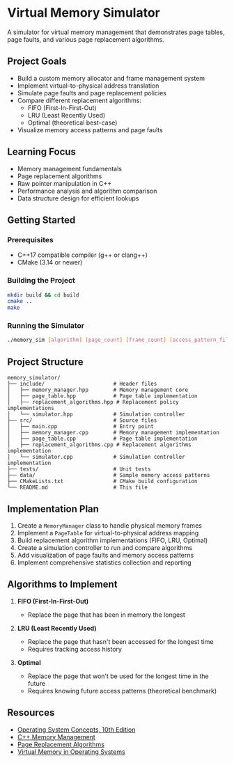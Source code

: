 # Virtual Memory Simulator

A simulator for virtual memory management that demonstrates page tables, page faults, and various page replacement algorithms.

## Project Goals

- Build a custom memory allocator and frame management system
- Implement virtual-to-physical address translation
- Simulate page faults and page replacement policies
- Compare different replacement algorithms:
  - FIFO (First-In-First-Out)
  - LRU (Least Recently Used)
  - Optimal (theoretical best-case)
- Visualize memory access patterns and page faults

## Learning Focus

- Memory management fundamentals
- Page replacement algorithms
- Raw pointer manipulation in C++
- Performance analysis and algorithm comparison
- Data structure design for efficient lookups

## Getting Started

### Prerequisites

- C++17 compatible compiler (g++ or clang++)
- CMake (3.14 or newer)

### Building the Project

```bash
mkdir build && cd build
cmake ..
make
```

### Running the Simulator

```bash
./memory_sim [algorithm] [page_count] [frame_count] [access_pattern_file]
```

## Project Structure

```
memory_simulator/
├── include/                      # Header files
│   ├── memory_manager.hpp        # Memory management core
│   ├── page_table.hpp            # Page table implementation
│   ├── replacement_algorithms.hpp # Replacement policy implementations
│   └── simulator.hpp             # Simulation controller
├── src/                          # Source files
│   ├── main.cpp                  # Entry point
│   ├── memory_manager.cpp        # Memory management implementation
│   ├── page_table.cpp            # Page table implementation
│   ├── replacement_algorithms.cpp # Replacement algorithms implementation
│   └── simulator.cpp             # Simulation controller implementation
├── tests/                        # Unit tests
├── data/                         # Sample memory access patterns
├── CMakeLists.txt                # CMake build configuration
└── README.md                     # This file
```

## Implementation Plan

1. Create a `MemoryManager` class to handle physical memory frames
2. Implement a `PageTable` for virtual-to-physical address mapping
3. Build replacement algorithm implementations (FIFO, LRU, Optimal)
4. Create a simulation controller to run and compare algorithms
5. Add visualization of page faults and memory access patterns
6. Implement comprehensive statistics collection and reporting

## Algorithms to Implement

1. **FIFO (First-In-First-Out)**
   - Replace the page that has been in memory the longest

2. **LRU (Least Recently Used)**
   - Replace the page that hasn't been accessed for the longest time
   - Requires tracking access history

3. **Optimal**
   - Replace the page that won't be used for the longest time in the future
   - Requires knowing future access patterns (theoretical benchmark)

## Resources

- [Operating System Concepts, 10th Edition](https://www.os-book.com/OS10/)
- [C++ Memory Management](https://en.cppreference.com/w/cpp/memory)
- [Page Replacement Algorithms](https://www.geeksforgeeks.org/page-replacement-algorithms-in-operating-systems/)
- [Virtual Memory in Operating Systems](https://www.tutorialspoint.com/operating_system/os_virtual_memory.htm)
